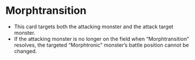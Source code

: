 # Morphtransition

*   This card targets both the attacking monster and the attack target monster.
*   If the attacking monster is no longer on the field when “Morphtransition” resolves, the targeted “Morphtronic” monster’s battle position cannot be changed.
